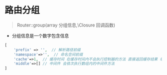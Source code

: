 # 路由分组
> Router::group(array 分组信息,\Closure 回调函数)

-  分组信息是一个数字包含信息
```php
[
    'prefix' => '',  // 解析路径前缀
    'namespace'=>'',  // 命名空间前缀
    'cache'=>1,  // 缓存时间 在缓存时间内不会执行控制器的方法 直接返回缓存结果 单位秒
    'middle'=>[] // 中间件 会依次执行数组内的中间件方法
]
```